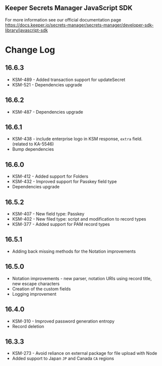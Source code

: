 ## Keeper Secrets Manager JavaScript SDK

For more information see our official documentation page https://docs.keeper.io/secrets-manager/secrets-manager/developer-sdk-library/javascript-sdk

# Change Log
## 16.6.3
- KSM-489 - Added transaction support for updateSecret
- KSM-521 - Dependencies upgrade

## 16.6.2
- KSM-487 - Dependencies upgrade

## 16.6.1
- KSM-438 - include enterprise logo in KSM response, `extra` field. (related to KA-5546)
- Bump dependencies

## 16.6.0
- KSM-412 - Added support for Folders
- KSM-432 - Improved support for Passkey field type
- Dependencies upgrade

## 16.5.2
- KSM-407 - New field type: Passkey
- KSM-402 - New filed type: script and modification to record types
- KSM-377 - Added support for PAM record types

## 16.5.1
- Adding back missing methods for the Notation improvements

## 16.5.0
- Notation improvements - new parser, notation URIs using record title, new escape characters
- Creation of the custom fields
- Logging improvement

## 16.4.0
- KSM-310 - Improved password generation entropy
- Record deletion

## 16.3.3

- KSM-273 - Avoid reliance on external package for file upload with Node
- Added support to Japan `JP` and Canada `CA` regions

